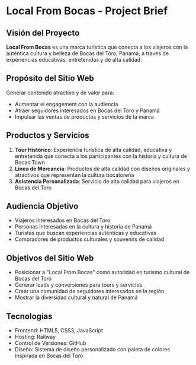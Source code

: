 # Local From Bocas - Project Brief

## Visión del Proyecto
**Local From Bocas** es una marca turística que conecta a los viajeros con la auténtica cultura y belleza de Bocas del Toro, Panamá, a través de experiencias educativas, entretenidas y de alta calidad.

## Propósito del Sitio Web
Generar contenido atractivo y de valor para:
- Aumentar el engagement con la audiencia
- Atraer seguidores interesados en Bocas del Toro y Panamá
- Impulsar las ventas de productos y servicios de la marca

## Productos y Servicios
1. **Tour Histórico**: Experiencia turística de alta calidad, educativa y entretenida que conecta a los participantes con la historia y cultura de Bocas Town
2. **Línea de Mercancía**: Productos de alta calidad con diseños originales y atractivos que representan la cultura bocatoreña
3. **Asistencia Personalizada**: Servicio de alta calidad para viajeros en Bocas del Toro

## Audiencia Objetivo
- Viajeros interesados en Bocas del Toro
- Personas interesadas en la cultura y historia de Panamá
- Turistas que buscan experiencias auténticas y educativas
- Compradores de productos culturales y souvenirs de calidad

## Objetivos del Sitio Web
- Posicionar a "Local From Bocas" como autoridad en turismo cultural de Bocas del Toro
- Generar leads y conversiones para tours y servicios
- Crear una comunidad de seguidores interesados en la región
- Mostrar la diversidad cultural y natural de Panamá

## Tecnologías
- Frontend: HTML5, CSS3, JavaScript
- Hosting: Railway
- Control de Versiones: GitHub
- Diseño: Sistema de diseño personalizado con paleta de colores inspirada en Bocas del Toro
